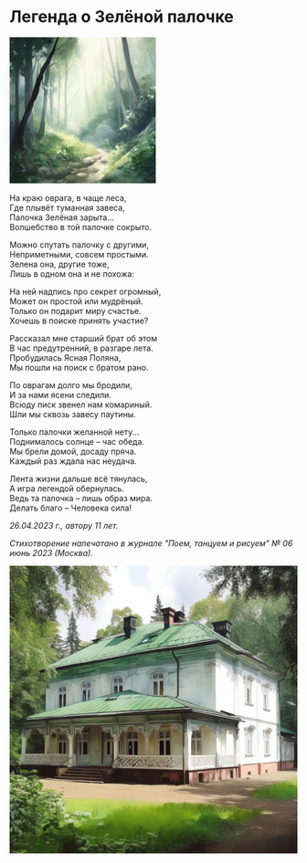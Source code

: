 # Легенда о Зелёной палочке

![Легенда о Зелёной палочке](../images/small/green-stick-forest.jpg)

На краю оврага, в чаще леса,  
Где плывёт туманная завеса,  
Палочка Зелёная зарыта...  
Волшебство в той палочке сокрыто.

Можно спутать палочку с другими,  
Неприметными, совсем простыми.  
Зелена она, другие тоже,  
Лишь в одном она и не похожа:

На ней надпись про секрет огромный,  
Может он простой или мудрёный.  
Только он подарит миру счастье.  
Хочешь в поиске принять участие?

Рассказал мне старший брат об этом  
В час предутренний, в разгаре лета.  
Пробудилась Ясная Поляна,  
Мы пошли на поиск с братом рано.

По оврагам долго мы бродили,  
И за нами ясени следили.  
Всюду писк звенел нам комариный.  
Шли мы сквозь завесу паутины.

Только палочки желанной нету...  
Поднималось солнце – час обеда.  
Мы брели домой, досаду пряча.  
Каждый раз ждала нас неудача.

Лента жизни дальше всё тянулась,  
А игра легендой обернулась.  
Ведь та палочка – лишь образ мира.  
Делать благо – Человека сила!

*26.04.2023 г., автору 11 лет.*

*Стихотворение напечатано в журнале "Поем, танцуем и рисуем" № 06 июнь 2023 (Москва).*

![Легенда о Зелёной палочке](../images/green-stick-house.jpg)
